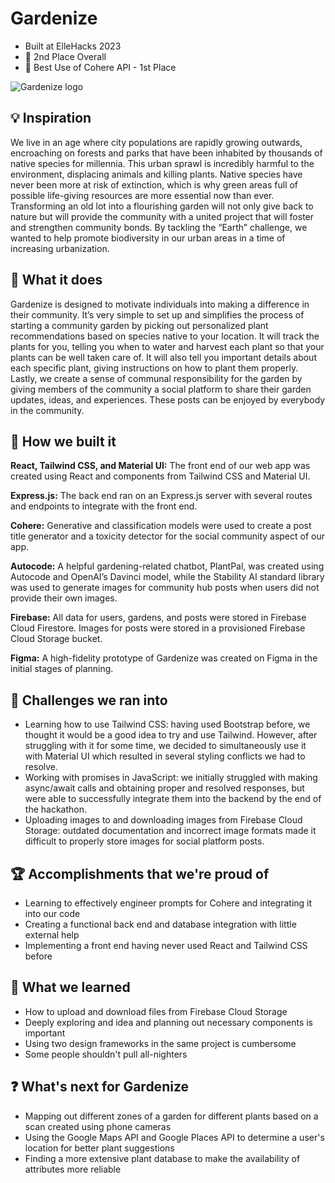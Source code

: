 # Gardenize

* Built at ElleHacks 2023
* 🥈 2nd Place Overall
* 🥇 Best Use of Cohere API - 1st Place

![Gardenize logo](https://d112y698adiu2z.cloudfront.net/photos/production/software_photos/002/388/177/datas/original.png)

## 💡 Inspiration
We live in an age where city populations are rapidly growing outwards, encroaching on forests and parks that have been inhabited by thousands of native species for millennia. This urban sprawl is incredibly harmful to the environment, displacing animals and killing plants. Native species have never been more at risk of extinction, which is why green areas full of possible life-giving resources are more essential now than ever. Transforming an old lot into a flourishing garden will not only give back to nature but will provide the community with a united project that will foster and strengthen community bonds. By tackling the “Earth” challenge, we wanted to help promote biodiversity in our urban areas in a time of increasing urbanization.

## 🌱 What it does
Gardenize is designed to motivate individuals into making a difference in their community. It’s very simple to set up and simplifies the process of starting a community garden by picking out personalized plant recommendations based on species native to your location. It will track the plants for you, telling you when to water and harvest each plant so that your plants can be well taken care of. It will also tell you important details about each specific plant, giving instructions on how to plant them properly. Lastly, we create a sense of communal responsibility for the garden by giving members of the community a social platform to share their garden updates, ideas, and experiences. These posts can be enjoyed by everybody in the community.

## 🧰 How we built it
**React, Tailwind CSS, and Material UI:** The front end of our web app was created using React and components from Tailwind CSS and Material UI.

**Express.js:** The back end ran on an Express.js server with several routes and endpoints to integrate with the front end.

**Cohere:** Generative and classification models were used to create a post title generator and a toxicity detector for the social community aspect of our app.

**Autocode:** A helpful gardening-related chatbot, PlantPal, was created using Autocode and OpenAI’s Davinci model, while the Stability AI standard library was used to generate images for community hub posts when users did not provide their own images.

**Firebase:** All data for users, gardens, and posts were stored in Firebase Cloud Firestore. Images for posts were stored in a provisioned Firebase Cloud Storage bucket.

**Figma:** A high-fidelity prototype of Gardenize was created on Figma in the initial stages of planning.

## 🤔 Challenges we ran into
* Learning how to use Tailwind CSS: having used Bootstrap before, we thought it would be a good idea to try and use Tailwind. However, after struggling with it for some time, we decided to simultaneously use it with Material UI which resulted in several styling conflicts we had to resolve.
* Working with promises in JavaScript: we initially struggled with making async/await calls and obtaining proper and resolved responses, but were able to successfully integrate them into the backend by the end of the hackathon.
* Uploading images to and downloading images from Firebase Cloud Storage: outdated documentation and incorrect image formats made it difficult to properly store images for social platform posts.

## 🏆 Accomplishments that we're proud of
* Learning to effectively engineer prompts for Cohere and integrating it into our code
* Creating a functional back end and database integration with little external help
* Implementing a front end having never used React and Tailwind CSS before

## 🧠 What we learned
* How to upload and download files from Firebase Cloud Storage
* Deeply exploring and idea and planning out necessary components is important
* Using two design frameworks in the same project is cumbersome
* Some people shouldn't pull all-nighters

## ❓ What's next for Gardenize
* Mapping out different zones of a garden for different plants based on a scan created using phone cameras
* Using the Google Maps API and Google Places API to determine a user's location for better plant suggestions
* Finding a more extensive plant database to make the availability of attributes more reliable
